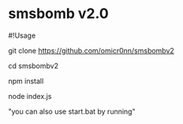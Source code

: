 # smsbomb v2.0

#!Usage

git clone https://github.com/omicr0nn/smsbombv2

cd smsbombv2

npm install

node index.js

"you can also use start.bat by running"
